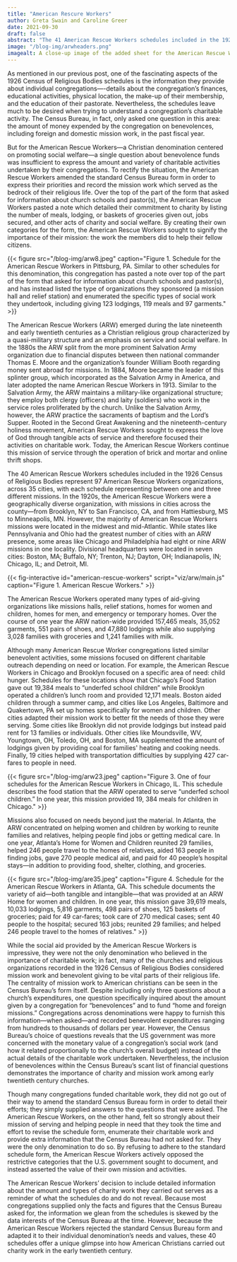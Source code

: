 ```yaml
---
title: "American Rescure Workers"
author: Greta Swain and Caroline Greer
date: 2021-09-30
draft: false
abstract: "The 41 American Rescue Workers schedules included in the 1926 U.S. Census of Religious Bodies all include an extra page detailing the organizations charity work at the specific mission. By analyzing the location and specific type of charity work done to explore how the missions met their constituents' needs, and how their work was so important that the included information not asked for on the schedule."
image: "/blog-img/arwheaders.png"
imagealt: A close-up image of the added sheet for the American Rescue Workers' organizations in Philadelphia, Pennsylvania. The social work list includes lodgings, meals, garments, carfares paid for, positions secured, families supplied with milk, and medical aid.
---
```


As mentioned in our previous post, one of the fascinating aspects of the 1926 Census of Religious Bodies schedules is the information they provide about individual congregations—-details about the congregation’s finances, educational activities, physical location, the make-up of their membership, and the education of their pastorate. Nevertheless, the schedules leave much to be desired when trying to understand a congregation’s charitable activity. The Census Bureau, in fact, only asked one question in this area: the amount of money expended by the congregation on benevolences, including foreign and domestic mission work, in the past fiscal year.   

But for the American Rescue Workers—a Christian denomination centered on promoting social welfare—a single question about benevolence funds was insufficient to express the amount and variety of charitable activities undertaken by their congregations. To rectify the situation, the American Rescue Workers amended the standard Census Bureau form in order to express their priorities and record the mission work which served as the bedrock of their religious life. Over the top of the part of the form that asked for information about church schools and pastor(s), the American Rescue Workers pasted a note which detailed their commitment to charity by listing the number of meals, lodging, or baskets of groceries given out, jobs secured, and other acts of charity and social welfare. By creating their own categories for the form, the American Rescue Workers sought to signify the importance of their mission: the work the members did to help their fellow citizens. 

{{< figure src="/blog-img/arw8.jpeg" caption="Figure 1. Schedule for the American Rescue Workers in Pittsburg, PA. Similar to other schedules for this denomination, this congregation has pasted a note over top of the part of the form that asked for information about church schools and pastor(s), and has instead listed the type of organizations they sponsored (a mission hall and relief station) and enumerated the specific types of social work they undertook, including giving 123 lodgings, 119 meals and 97 garments." >}}


The American Rescue Workers (ARW) emerged during the late nineteenth and early twentieth centuries as a Christian religious group characterized by a quasi-military structure and an emphasis on service and social welfare. In the 1880s the ARW split from the more prominent Salvation Army organization due to financial disputes between then national commander Thomas E. Moore and the organization’s founder William Booth regarding money sent abroad for missions. In 1884, Moore became the leader of this splinter group, which incorporated as the Salvation Army in America, and later adopted the name American Rescue Workers in 1913. Similar to the Salvation Army, the ARW maintains a military-like organizational structure; they employ both clergy (officers) and laity (soldiers) who work in the service roles proliferated by the church. Unlike the Salvation Army, however, the ARW practice the sacraments of baptism and the Lord’s Supper. Rooted in the Second Great Awakening and the nineteenth-century holiness movement, American Rescue Workers sought to express the love of God through tangible acts of service and therefore focused their activities on charitable work. Today, the American Rescue Workers continue this mission of service through the operation of brick and mortar and online thrift shops.

The 40 American Rescue Workers schedules included in the 1926 Census of Religious Bodies represent 97 American Rescue Workers organizations, across 35 cities, with each schedule representing between one and three different missions. In the 1920s, the American Rescue Workers were a geographically diverse organization, with missions in cities across the county—from Brooklyn, NY to San Francisco, CA, and from Hattiesburg, MS to Minneapolis, MN. However, the majority of American Rescue Workers missions were located in the midwest and mid-Atlantic. While states like Pennsylvania and Ohio had the greatest number of cities with an ARW presence, some areas like Chicago and Philadelphia had eight or nine ARW missions in one locality. Divisional headquarters were located in seven cities: Boston, MA; Buffalo, NY; Trenton, NJ; Dayton, OH; Indianapolis, IN; Chicago, IL; and Detroit, MI.

{{< fig-interactive id="american-rescue-workers" script="viz/arw/main.js" caption="Figure 1. American Rescue Workers." >}}

The American Rescue Workers operated many types of aid-giving organizations like missions halls, relief stations, homes for women and children, homes for men, and emergency or temporary homes. Over the course of one year the ARW nation-wide provided 157,465 meals, 35,052 garments, 551 pairs of shoes, and  47,880 lodgings while also supplying 3,028 families with groceries and 1,241 families with milk.

Although many American Rescue Worker congregations listed similar benevolent activities, some missions focused on different charitable outreach depending on need or location. For example, the American Rescue Workers in Chicago and Brooklyn focused on a specific area of need: child hunger. Schedules for these locations show that Chicago’s Food Station gave out 19,384 meals to “underfed school children” while Brooklyn operated a children’s lunch room and provided 12,171 meals. Boston aided children through a summer camp, and cities like Los Angeles, Baltimore and Quakertown, PA set up homes specifically for women and children. Other cities adapted their mission work to better fit the needs of those they were serving. Some cities like Brooklyn did not provide lodgings but instead paid rent for 13 families or individuals. Other cities like Moundsville, WV, Youngtown, OH, Toledo, OH, and Boston, MA supplemented the amount of lodgings given by providing coal for families' heating and cooking needs. Finally, 19 cities helped with transportation difficulties by supplying 427 car-fares to people in need. 

{{< figure src="/blog-img/arw23.jpeg" caption="Figure 3. One of four schedules for the American Rescue Workers in Chicago, IL. This schedule describes the food station that the ARW operated to serve “underfed school children.” In one year, this mission provided 19, 384 meals for children in Chicago." >}}

Missions also focused on needs beyond just the material. In Atlanta, the ARW concentrated on helping women and children by working to reunite families and relatives, helping people find jobs or getting medical care. In one year, Atlanta’s Home for Women and Children reunited 29 families, helped 246 people travel to the homes of relatives, aided 163 people in finding jobs, gave 270 people medical aid, and paid for 40 people’s hospital stays—in addition to providing food, shelter, clothing, and groceries.

{{< figure src="/blog-img/are35.jpeg" caption="Figure 4. Schedule for the American Rescue Workers in Atlanta, GA. This schedule documents the variety of aid—both tangible and intangible—that was provided at an ARW Home for women and children. In one year, this mission gave 39,619 meals, 10,033 lodgings, 5,816 garments, 498 pairs of shoes, 125 baskets of groceries; paid for 49 car-fares; took care of 270 medical cases; sent 40 people to the hospital; secured 163 jobs; reunited 29 families; and helped 246 people travel to the homes of relatives." >}}

While the social aid provided by the American Rescue Workers is impressive, they were not the only denomination who believed in the importance of charitable work; in fact, many of the churches and religious organizations recorded in the 1926 Census of Religious Bodies considered mission work and benevolent giving to be vital parts of their religious life. The centrality of mission work to American christians can be seen in the Census Bureau’s form itself. Despite including only three questions about a church’s expenditures, one question specifically inquired about the amount given by a congregation for “benevolences” and to fund “home and foreign missions.” Congregations across denominations were happy to furnish this information—when asked—and recorded benevolent expenditures ranging from hundreds to thousands of dollars per year. However, the Census Bureau’s choice of questions reveals that the US government was more concerned with the monetary value of a congregation’s social work (and how it related proportionally to the church’s overall budget) instead of the actual details of the charitable work undertaken. Nevertheless, the inclusion of benevolences within the Census Bureau’s scant list of financial questions demonstrates the importance of charity and mission work among early twentieth century churches.   

Though many congregations funded charitable work, they did not go out of their way to amend the standard Census Bureau form in order to detail their efforts; they simply supplied answers to the questions that were asked. The American Rescue Workers, on the other hand, felt so strongly about their mission of serving and helping people in need that they took the time and effort to revise the schedule form, enumerate their charitable work and provide extra information that the Census Bureau had not asked for. They were the only denomination to do so. By refusing to adhere to the standard schedule form, the American Rescue Workers actively opposed the restrictive categories that the U.S. government sought to document, and instead asserted the value of their own mission and activities.

The American Rescue Workers’ decision to include detailed information about the amount and types of charity work they carried out serves as a reminder of what the schedules do and do not reveal. Because most congregations supplied only the facts and figures that the Census Bureau asked for, the information we glean from the schedules is skewed by the data interests of the Census Bureau at the time. However, because the American Rescue Workers rejected the standard Census Bureau form and adapted it to their individual denomination’s needs and values, these 40 schedules offer a unique glimpse into how American Christians carried out charity work in the early twentieth century.



